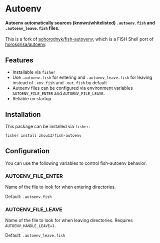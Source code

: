 # Autoenv

#### Autoenv automatically sources (known/whitelisted) `.autoenv.fish` and `.autoenv_leave.fish` files.

This is a fork of [aohorodnyk/fish-autovenv](ttps://github.com/aohorodnyk/fish-autovenv), which is a FISH Shell port of [horosgrisa/autoenv](https://github.com/horosgrisa/autoenv).

## Features

- Installable via `fisher`
- Use `.autoenv.fish` for entering and `.autoenv_leave.fish` for leaving instead of `.env.fish` and `.out.fish` by default
- Autoenv files can be configured via environment variables `AUTOENV_FILE_ENTER` and
  `AUTOENV_FILE_LEAVE`.
- Reliable on startup

## Installation

This package can be installed via `fisher`:

```sh
fisher install zhou13/fish-autoenv
```

## Configuration

You can use the following variables to control fish-autoenv behavior.

### AUTOENV_FILE_ENTER

Name of the file to look for when entering directories.

Default: `.autoenv.fish`

### AUTOENV_FILE_LEAVE

Name of the file to look for when leaving directories.
Requires `AUTOENV_HANDLE_LEAVE=1`.

Default: `.autoenv_leave.fish`
